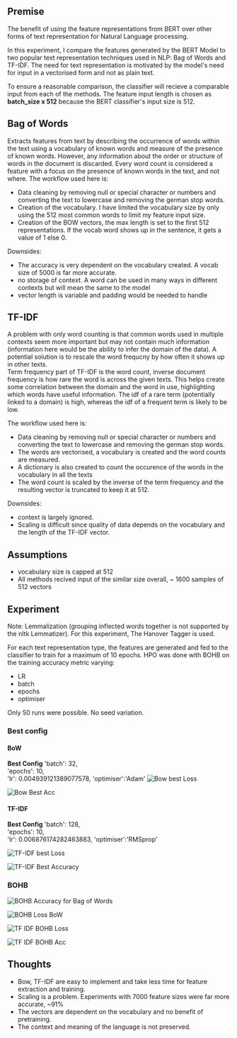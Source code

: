 ## Premise
The benefit of using the feature representations from BERT over other forms of text representation for Natural Language processing. 

In this experiment, I compare the features generated by the BERT Model to two popular text representation techniques used in NLP: Bag of Words and TF-IDF.
The need for text representation is motivated by the model's need for input in a vectorised form and not as plain text. 

To ensure a reasonable comparison, the classifier will recieve a comparable input from each of the methods. The feature input length is chosen as **batch_size x 512** because the BERT classifier's input size is 512.

## Bag of Words
Extracts features from text by describing the occurrence of words within the text using a vocabulary of known words and measure of the presence of known words.
However, any information about the order or structure of words in the document is discarded. Every word count is considered a feature with a focus on the presence of known words in the text, and not where.
The workflow used here is:
- Data cleaning by removing null or special character or numbers and converting the text to lowercase and removing the german stop words.
- Creation of the vocabulary. I have limited the vocabulary size by only using the 512 most common words to limit my feature input size.
- Creation of the BOW vectors, the max length is set to the first 512 representations. If the vocab word shows up in the sentence, it gets a value of 1 else 0.


Downsides:
- The accuracy is very dependent on the vocabulary created. A vocab size of 5000 is far more accurate.
- no storage of context. A word can be used in many ways in different contexts but will mean the same to the model
- vector length is variable and padding would be needed to handle 


## TF-IDF
A problem with only word counting is that common words used in multiple contexts seem more important but may not contain much information (information here would be the ability to infer the domain of the data). 
A potential solution is to rescale the word frequcny by how often it shows up in other texts.  
Term frequency part of TF-IDF is the word count, inverse document frequency is how rare the word is across the given texts. This helps create some correlation between the domain and the word in use, highlighting which words have useful information.
The idf of a rare term (potentially linked to a domain) is high, whereas the idf of a frequent term is likely to be low.

The workflow used here is:
- Data cleaning by removing null or special character or numbers and converting the text to lowercase and removing the german stop words.
- The words are vectorised, a vocabulary is created and the word counts are measured.
- A dictionary is also created to count the occurence of the words in the vocabulary in all the texts
- The word count is scaled by the inverse of the term frequency and the resulting vector is truncated to keep it at 512.

Downsides:
- context is largely ignored.
- Scaling is difficult since quality of data depends on the vocabulary and the length of the TF-IDF vector.

## Assumptions
- vocabulary size is capped at 512
- All methods recived input of the similar size overall, ~ 1600 samples of 512 vectors

## Experiment  

Note: Lemmalization (grouping inflected words together is not supported by the nltk Lemmatizer). For this experiment, The Hanover Tagger is used.

For each text representation type, the features are generated and fed to the classifier to train for a maximum of 10 epochs. HPO was done with BOHB on the training accuracy metric varying:
- LR
- batch
- epochs
- optimiser

Only 50 runs were possible. No seed variation. 

### Best config 

#### BoW
**Best Config**
'batch': 32,  
'epochs': 10,  
'lr': 0.004939121389077578,
'optimiser':'Adam'
![Bow best Loss](bow_loss.png)

![Bow Best Acc](bow_acc.png)
#### TF-IDF
**Best Config**
'batch': 128,  
'epochs': 10,  
'lr': 0.006876174282463883,
'optimiser':'RMSprop'

![TF-IDF best Loss](tf_idf_loss.png)

![TF-IDF Best Accuracy](tf_idf_acc.png)



###  **BOHB**
![BOHB Accuracy for Bag of Words](bow_bohb_acc.png)

![BOHB Loss BoW](bow_bohb_loss.png)




![TF IDF BOHB Loss](tf_idf_bohb_loss.png)

![TF IDF BOHB Acc](tf_idf_bohb_acc.png)

## Thoughts
- Bow, TF-IDF are easy to implement and take less time for feature extraction and training. 
- Scaling is a problem. Experiments with 7000 feature sizes were far more accurate, ~91%
- The vectors are dependent on the vocabulary and no benefit of pretraining. 
- The context and meaning of the language is not preserved. 